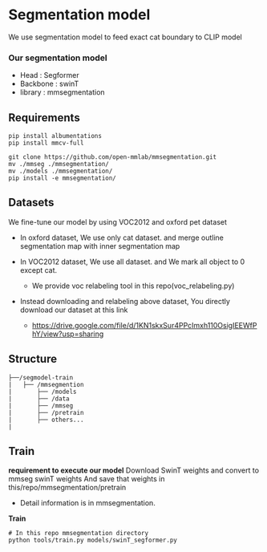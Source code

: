 # Segmentation model
We use segmentation model to feed exact cat boundary to CLIP model

### Our segmentation model
- Head : Segformer
- Backbone : swinT
- library : mmsegmentation


## Requirements
```
pip install albumentations
pip install mmcv-full
```

```
git clone https://github.com/open-mmlab/mmsegmentation.git
mv ./mmseg ./mmsegmentation/
mv ./models ./mmsegmentation/
pip install -e mmsegmentation/
```

## Datasets
We fine-tune our model by using VOC2012 and oxford pet dataset
- In oxford dataset, We use only cat dataset. and merge outline segmentation map with inner segmentation map
- In VOC2012 dataset, We use all dataset. and We mark all object to 0 except cat.
    - We provide voc relabeling tool in this repo(voc_relabeling.py)

- Instead downloading and relabeling above dataset, You directly download our dataset at this link
    - https://drive.google.com/file/d/1KN1skxSur4PPcImxh110OsigIEEWfPhY/view?usp=sharing


## Structure
```
├──/segmodel-train
|   ├── /mmsegmention
|       ├── /models
|       ├── /data
|       ├── /mmseg
|       ├── /pretrain
|       ├── others...
|
```


## Train
__requirement to execute our model__
Download SwinT weights and convert to mmseg swinT weights
And save that weights in this/repo/mmsegmentation/pretrain
- Detail information is in mmsegmentation.

__Train__
```
# In this repo mmsegmentation directory
python tools/train.py models/swinT_segformer.py
```



